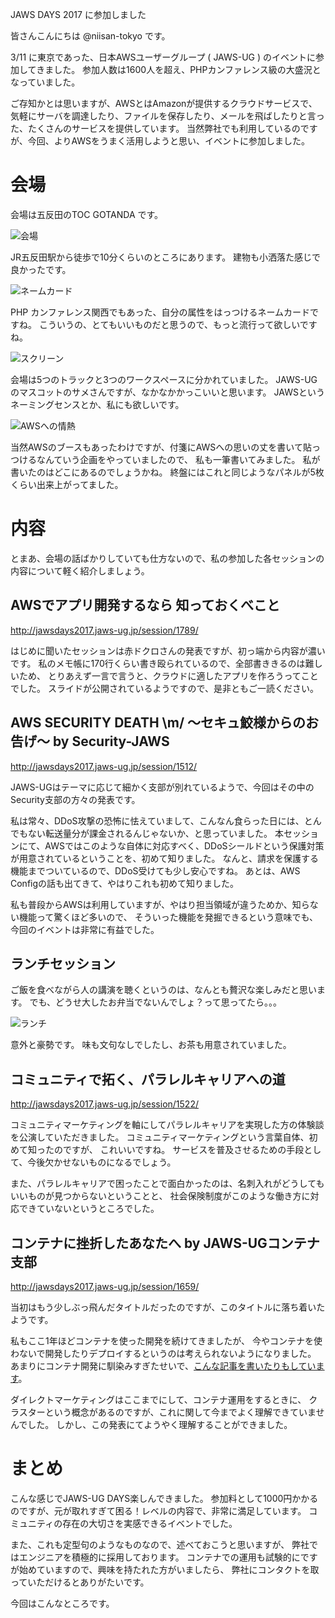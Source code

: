 JAWS DAYS 2017 に参加しました

皆さんこんにちは
@niisan-tokyo です。

3/11 に東京であった、日本AWSユーザーグループ ( JAWS-UG ) のイベントに参加してきました。
参加人数は1600人を超え、PHPカンファレンス級の大盛況となっていました。

ご存知かとは思いますが、AWSとはAmazonが提供するクラウドサービスで、
気軽にサーバを調達したり、ファイルを保存したり、メールを飛ばしたりと言った、たくさんのサービスを提供しています。
当然弊社でも利用しているのですが、今回、よりAWSをうまく活用しようと思い、イベントに参加しました。

# 会場

会場は五反田のTOC GOTANDA です。

![会場](blogs/20170315-jawsugdays/1.jpg)

JR五反田駅から徒歩で10分くらいのところにあります。
建物も小洒落た感じで良かったです。

![ネームカード](blogs/20170315-jawsugdays/2.jpg)

PHP カンファレンス関西でもあった、自分の属性をはっつけるネームカードですね。
こういうの、とてもいいものだと思うので、もっと流行って欲しいですね。

![スクリーン](blogs/20170315-jawsugdays/4.jpg)

会場は5つのトラックと3つのワークスペースに分かれていました。
JAWS-UGのマスコットのサメさんですが、なかなかかっこいいと思います。
JAWSというネーミングセンスとか、私にも欲しいです。

![AWSへの情熱](blogs/20170315-jawsugdays/5.jpg)

当然AWSのブースもあったわけですが、付箋にAWSへの思いの丈を書いて貼っつけるなんていう企画をやっていましたので、
私も一筆書いてみました。
私が書いたのはどこにあるのでしょうかね。
終盤にはこれと同じようなパネルが5枚くらい出来上がってました。

# 内容

とまあ、会場の話ばかりしていても仕方ないので、私の参加した各セッションの内容について軽く紹介しましょう。

## AWSでアプリ開発するなら 知っておくべこと

http://jawsdays2017.jaws-ug.jp/session/1789/

はじめに聞いたセッションは赤ドクロさんの発表ですが、初っ端から内容が濃いです。
私のメモ帳に170行くらい書き殴られているので、全部書ききるのは難しいため、
とりあえず一言で言うと、クラウドに適したアプリを作ろうってことでした。
スライドが公開されているようですので、是非ともご一読ください。

## AWS SECURITY DEATH \\m/ ～セキュ鮫様からのお告げ～ by Security-JAWS

http://jawsdays2017.jaws-ug.jp/session/1512/

JAWS-UGはテーマに応じて細かく支部が別れているようで、今回はその中のSecurity支部の方々の発表です。

私は常々、DDoS攻撃の恐怖に怯えていまして、こんなん食らった日には、とんでもない転送量分が課金されるんじゃないか、と思っていました。
本セッションにて、AWSではこのような自体に対応すべく、DDoSシールドという保護対策が用意されているということを、初めて知りました。
なんと、請求を保護する機能までついているので、DDoS受けても少し安心ですね。
あとは、AWS Configの話も出てきて、やはりこれも初めて知りました。

私も普段からAWSは利用していますが、やはり担当領域が違うためか、知らない機能って驚くほど多いので、
そういった機能を発掘できるという意味でも、今回のイベントは非常に有益でした。

## ランチセッション

ご飯を食べながら人の講演を聴くというのは、なんとも贅沢な楽しみだと思います。
でも、どうせ大したお弁当でないんでしょ？って思ってたら。。。

![ランチ](blogs/20170315-jawsugdays/3.jpg)

意外と豪勢です。
味も文句なしでしたし、お茶も用意されていました。

## コミュニティで拓く、パラレルキャリアへの道

http://jawsdays2017.jaws-ug.jp/session/1522/

コミュニティマーケティングを軸にしてパラレルキャリアを実現した方の体験談を公演していただきました。
コミュニティマーケティングという言葉自体、初めて知ったのですが、
これいいですね。
サービスを普及させるための手段として、今後欠かせないものになるでしょう。

また、パラレルキャリアで困ったことで面白かったのは、名刺入れがどうしてもいいものが見つからないということと、
社会保険制度がこのような働き方に対応できていないというところでした。

## コンテナに挫折したあなたへ by JAWS-UGコンテナ支部

http://jawsdays2017.jaws-ug.jp/session/1659/

当初はもう少しぶっ飛んだタイトルだったのですが、このタイトルに落ち着いたようです。

私もここ1年ほどコンテナを使った開発を続けてきましたが、
今やコンテナを使わないで開発したりデプロイするというのは考えられないようになりました。
あまりにコンテナ開発に馴染みすぎたせいで、[こんな記事を書いたりもしています](http://qiita.com/niisan-tokyo/items/88a53a1b4aa7ad60723e)。

ダイレクトマーケティングはここまでにして、コンテナ運用をするときに、
クラスターという概念があるのですが、これに関して今までよく理解できていませんでした。
しかし、この発表にてようやく理解することができました。

# まとめ

こんな感じでJAWS-UG DAYS楽しんできました。
参加料として1000円かかるのですが、元が取れすぎて困る！レベルの内容で、非常に満足しています。
コミュニティの存在の大切さを実感できるイベントでした。

また、これも定型句のようなものなので、述べておこうと思いますが、
弊社ではエンジニアを積極的に採用しております。
コンテナでの運用も試験的にですが始めていますので、興味を持たれた方がいましたら、
弊社にコンタクトを取っていただけるとありがたいです。

今回はこんなところです。
